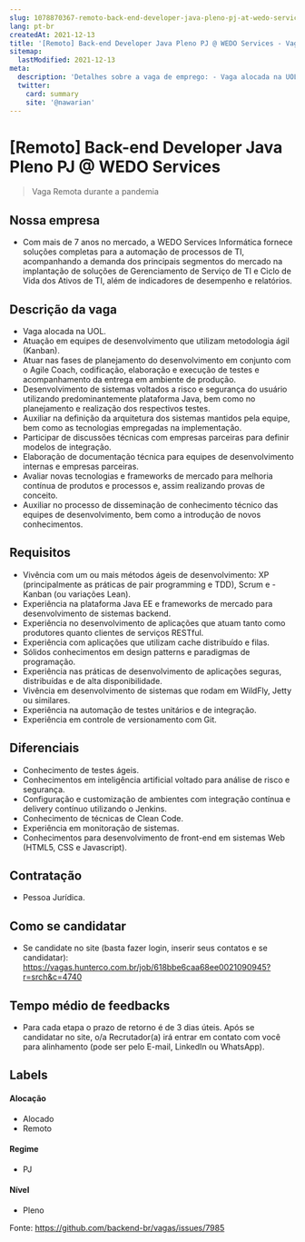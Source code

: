 ```yaml
---
slug: 1078870367-remoto-back-end-developer-java-pleno-pj-at-wedo-services
lang: pt-br
createdAt: 2021-12-13
title: '[Remoto] Back-end Developer Java Pleno PJ @ WEDO Services - Vaga de Emprego'
sitemap:
  lastModified: 2021-12-13
meta:
  description: 'Detalhes sobre a vaga de emprego: - Vaga alocada na UOL. - Atuação em equipes de desenvolvimento que utilizam metodologia ágil (Kanban). - Atuar nas fases de planejamento do desenvolvimento em conjunto com o Agile Coach, codificação, elaboração e execução de testes e acompanhamento da entrega em ambiente de produção. - Desenvolvimento de sistemas voltados a risco e segurança do usuário utilizando predominantemente plataforma Java, bem como no planejamento e realização dos respectivos testes. - Auxiliar na definição da arquitetura dos sistemas mantidos pela equipe, bem como as tecnologias empregadas na implementação. - Participar de discussões técnicas com empresas parceiras para definir modelos de integração. - Elaboração de documentação técnica para equipes de desenvolvimento internas e empresas parceiras. - Avaliar novas tecnologias e frameworks de mercado para melhoria contínua de produtos e processos e, assim realizando provas de conceito. - Auxiliar no processo de disseminação de conhecimento técnico das equipes de desenvolvimento, bem como a introdução de novos conhecimentos.'
  twitter:
    card: summary
    site: '@nawarian'
---
```


# [Remoto] Back-end Developer Java Pleno PJ @ WEDO Services

<!--
==================================================
Caso a vaga for remoto durante a pandemia informar no texto "Remoto durante o covid"
==================================================
-->
<!-- 
==================================================
POR FAVOR, SÓ POSTE SE A VAGA FOR PARA BACK-END!

Não faça distinção de gênero no título da vaga.

Use: "Back-End Developer" ao invés de 
"Desenvolvedor Back-End" \o/

Exemplo: `[São Paulo] Back-End Developer @ NOME DA EMPRESA`
==================================================
-->
<!--
==================================================
Caso a vaga for remoto durante a pandemia deixar a linha abaixo
==================================================
-->
> Vaga Remota durante a pandemia

## Nossa empresa

- Com mais de 7 anos no mercado, a WEDO Services Informática fornece soluções completas para a automação de processos de TI, acompanhando a demanda dos principais segmentos do mercado na implantação de soluções de Gerenciamento de Serviço de TI e Ciclo de Vida dos Ativos de TI, além de indicadores de desempenho e relatórios.

## Descrição da vaga

- Vaga alocada na UOL.
- Atuação em equipes de desenvolvimento que utilizam metodologia ágil (Kanban).
- Atuar nas fases de planejamento do desenvolvimento em conjunto com o Agile Coach, codificação, elaboração e execução de testes e acompanhamento da entrega em ambiente de produção.
- Desenvolvimento de sistemas voltados a risco e segurança do usuário utilizando predominantemente plataforma Java, bem como no planejamento e realização dos respectivos testes.
- Auxiliar na definição da arquitetura dos sistemas mantidos pela equipe, bem como as tecnologias empregadas na implementação.
- Participar de discussões técnicas com empresas parceiras para definir modelos de integração.
- Elaboração de documentação técnica para equipes de desenvolvimento internas e empresas parceiras.
- Avaliar novas tecnologias e frameworks de mercado para melhoria contínua de produtos e processos e, assim realizando provas de conceito.
- Auxiliar no processo de disseminação de conhecimento técnico das equipes de desenvolvimento, bem como a introdução de novos conhecimentos.

## Requisitos

- Vivência com um ou mais métodos ágeis de desenvolvimento: XP (principalmente as práticas de pair programming e TDD), Scrum e - Kanban (ou variações Lean).
- Experiência na plataforma Java EE e frameworks de mercado para desenvolvimento de sistemas backend.
- Experiência no desenvolvimento de aplicações que atuam tanto como produtores quanto clientes de serviços RESTful.
- Experiência com aplicações que utilizam cache distribuído e filas.
- Sólidos conhecimentos em design patterns e paradigmas de programação.
- Experiência nas práticas de desenvolvimento de aplicações seguras, distribuídas e de alta disponibilidade.
- Vivência em desenvolvimento de sistemas que rodam em WildFly, Jetty ou similares.
- Experiência na automação de testes unitários e de integração.
- Experiência em controle de versionamento com Git.

## Diferenciais
- Conhecimento de testes ágeis.
- Conhecimentos em inteligência artificial voltado para análise de risco e segurança.
- Configuração e customização de ambientes com integração contínua e delivery contínuo utilizando o Jenkins.
- Conhecimento de técnicas de Clean Code.
- Experiência em monitoração de sistemas.
- Conhecimentos para desenvolvimento de front-end em sistemas Web (HTML5, CSS e Javascript).

## Contratação

- Pessoa Jurídica.

## Como se candidatar

- Se candidate no site (basta fazer login, inserir seus contatos e se candidatar): https://vagas.hunterco.com.br/job/618bbe6caa68ee0021090945?r=srch&c=4740

## Tempo médio de feedbacks
- Para cada etapa o prazo de retorno é de 3 dias úteis. Após se candidatar no site, o/a Recrutador(a) irá entrar em contato com você para alinhamento (pode ser pelo E-mail, LinkedIn ou WhatsApp).

## Labels
<!-- retire os labels que não fazem sentido à vaga -->

#### Alocação
- Alocado
- Remoto

#### Regime
- PJ

#### Nível
- Pleno

Fonte: https://github.com/backend-br/vagas/issues/7985